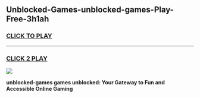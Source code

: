 
## Unblocked-Games-unblocked-games-Play-Free-3h1ah
<h3>
<a href="https://premium76.site?title=unblocked-games&ref=18A">CLICK TO PLAY</a></h3>
<hr>

<h3>
<a href="https://premium76.site?title=unblocked-games&ref=18A">CLICK 2 PLAY</a>
  
</h3>

<a href="https://premium76.site?title=unblocked-games&ref=18A"><img src="https://clearcache.store/games.png"></a>


**unblocked-games games unblocked: Your Gateway to Fun and Accessible Online Gaming**
